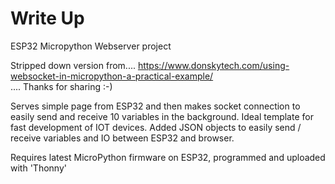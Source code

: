 # Write Up  
ESP32 Micropython Webserver project 

Stripped down version from.... 
https://www.donskytech.com/using-websocket-in-micropython-a-practical-example/  
.... Thanks for sharing :-)

Serves simple page from ESP32 and then makes socket connection to easily send and receive 10 variables in the background. Ideal template for fast development of IOT devices. Added JSON objects to easily send / receive variables and IO between ESP32 and browser.

Requires latest MicroPython firmware on ESP32, programmed and uploaded with 'Thonny'
